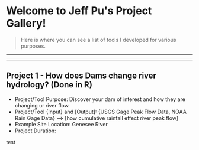 # Welcome to Jeff Pu's Project Gallery! 
>Here is where you can see a list of tools I developed for various purposes.

---
---

## Project 1 - How does Dams change river hydrology? (Done in R)

<ul>
<li>Project/Tool Purpose: Discover your dam of interest and how they are changing ur river flow.</li>
<li>Project/Tool {Input} and [Output]: 
{USGS Gage Peak Flow Data, NOAA Rain Gage Data} 
--> 
[how cumulative rainfall effect river peak flow]</li>
<li>Example Site Location: Genesee River</li>
<li>Project Duration:</li>
</ul>


test

